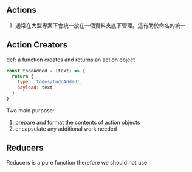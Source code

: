 ## Actions
1. 通常在大型專案下會統一放在一個資料夾底下管理。這有助於命名的統一


## Action Creators
def: a function creates and returns an action object
```jsx
const todoAdded = (text) => {
  return {
    type: 'todos/todoAdded',
    payload: text
  }
}
```
Two main purpose:
1. prepare and format the contents of action objects
2. encapsulate any additional work needed



## Reducers
Reducers is a pure function therefore we should not use 

